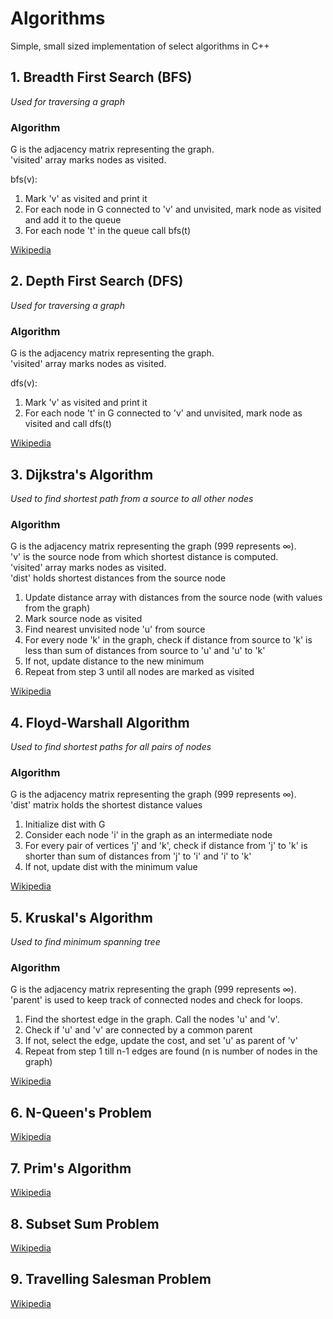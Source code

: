 # Algorithms
Simple, small sized implementation of select algorithms in C++

## 1. Breadth First Search (BFS)
_Used for traversing a graph_
### Algorithm
G is the adjacency matrix representing the graph.  
'visited' array marks nodes as visited.

bfs(v):
1. Mark 'v' as visited and print it  
2. For each node in G connected to 'v' and unvisited, mark node as visited and add it to the queue  
3. For each node 't' in the queue call bfs(t)  

[Wikipedia](https://en.wikipedia.org/wiki/Breadth-first_search)

## 2. Depth First Search (DFS)
_Used for traversing a graph_
### Algorithm
G is the adjacency matrix representing the graph.  
'visited' array marks nodes as visited.

dfs(v):
1. Mark 'v' as visited and print it  
2. For each node 't' in G connected to 'v' and unvisited, mark node as visited and call dfs(t)  

[Wikipedia](https://en.wikipedia.org/wiki/Depth-first_search)

## 3. Dijkstra's Algorithm
_Used to find shortest path from a source to all other nodes_
### Algorithm
G is the adjacency matrix representing the graph (999 represents ∞).  
'v' is the source node from which shortest distance is computed.  
'visited' array marks nodes as visited.  
'dist' holds shortest distances from the source node

1. Update distance array with distances from the source node (with values from the graph)
2. Mark source node as visited
3. Find nearest unvisited node 'u' from source
4. For every node 'k' in the graph, check if distance from source to 'k' is less than sum of distances from source to 'u' and 'u' to 'k'
5. If not, update distance to the new minimum
6. Repeat from step 3 until all nodes are marked as visited  

[Wikipedia](https://en.wikipedia.org/wiki/Dijkstra%27s_algorithm)

## 4. Floyd-Warshall Algorithm
_Used to find shortest paths for all pairs of nodes_
### Algorithm
G is the adjacency matrix representing the graph (999 represents ∞).  
'dist' matrix holds the shortest distance values

1. Initialize dist with G
2. Consider each node 'i' in the graph as an intermediate node
3. For every pair of vertices 'j' and 'k', check if distance from 'j' to 'k' is shorter than sum of distances from 'j' to 'i' and 'i' to 'k'
4. If not, update dist with the minimum value

[Wikipedia](https://en.wikipedia.org/wiki/Floyd%E2%80%93Warshall_algorithm)

## 5. Kruskal's Algorithm
_Used to find minimum spanning tree_
### Algorithm
G is the adjacency matrix representing the graph (999 represents ∞).  
'parent' is used to keep track of connected nodes and check for loops.  

1. Find the shortest edge in the graph. Call the nodes 'u' and 'v'.
2. Check if 'u' and 'v' are connected by a common parent
3. If not, select the edge, update the cost, and set 'u' as parent of 'v'
4. Repeat from step 1 till n-1 edges are found (n is number of nodes in the graph)

[Wikipedia](https://en.wikipedia.org/wiki/Kruskal's_algorithm)

## 6. N-Queen's Problem 
[Wikipedia](https://en.wikipedia.org/wiki/Eight_queens_puzzle)

## 7. Prim's Algorithm
[Wikipedia](https://en.wikipedia.org/wiki/Prim's_algorithm)

## 8. Subset Sum Problem
[Wikipedia](https://en.wikipedia.org/wiki/Subset_sum_problem)

## 9. Travelling Salesman Problem
[Wikipedia](https://en.wikipedia.org/wiki/Travelling_salesman_problem)
